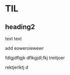 # TIL

## heading2

text
text

add
eoweroiewewr

fdlgjdflgjk
dflkgjdl;fkj
treitjoer



rektjerlktj
 d

